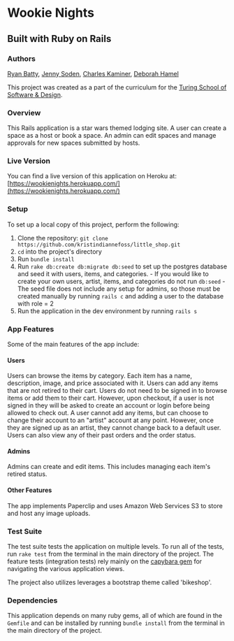 # Wookie Nights
## Built with Ruby on Rails

### Authors
[Ryan Batty](https://github.com/Riizu), [Jenny Soden](https://github.com/MsJennyGiraffe), [Charles Kaminer](https://github.com/ckaminer),
[Deborah Hamel](https://github.com/deborahleehamel)

This project was created as a part of the curriculum for the [Turing School of Software & Design](http://turing.io).

### Overview

This Rails application is a star wars themed lodging site. A user can create a space as a host or book a space. An admin can edit spaces and manage approvals for new spaces submitted by hosts.

### Live Version

You can find a live version of this application on Heroku at: [https://wookienights.herokuapp.com/](https://wookienights.herokuapp.com/)

### Setup

To set up a local copy of this project, perform the following:

  1. Clone the repository: `git clone https://github.com/kristindiannefoss/little_shop.git`
  2. `cd` into the project's directory
  3. Run `bundle install`
  4. Run `rake db:create db:migrate db:seed` to set up the postgres database and seed it with users, items, and categories.
    - If you would like to create your own users, artist, items, and categories do not run `db:seed`
    - The seed file does not include any setup for admins, so those must be created manually by running `rails c` and adding a user to the database with role = 2
  5. Run the application in the dev environment by running `rails s`

### App Features

Some of the main features of the app include:

#### Users

Users can browse the items by category. Each item has a name, description, image, and price associated with it. Users can add any items that are not retired to their cart. Users do not need to be signed in to browse items or add them to their cart. However, upon checkout, if a user is not signed in they will be asked to create an account or login before being allowed to check out. A user cannot add any items, but can choose to change their account to an "artist" account at any point. However, once they are signed up as an artist, they cannot change back to a default user. Users can also view any of their past orders and the order status.

#### Admins

Admins can create and edit items. This includes managing each item's retired status.

#### Other Features

The app implements Paperclip and uses Amazon Web Services S3 to store and host any image uploads.

### Test Suite

The test suite tests the application on multiple levels. To run all of the tests, run `rake test` from the terminal in the main directory of the project. The feature tests (integration tests) rely mainly on the [capybara gem](https://github.com/jnicklas/capybara) for navigating the various application views.

The project also utilizes leverages a bootstrap theme called 'bikeshop'.

### Dependencies

This application depends on many ruby gems, all of which are found in the `Gemfile` and can be installed by running `bundle install` from the terminal in the main directory of the project.
